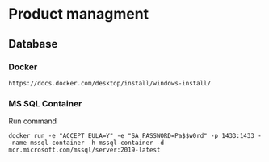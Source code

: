 # Product managment

## Database
### Docker 
```
https://docs.docker.com/desktop/install/windows-install/
```
### MS SQL Container
Run command 
```
docker run -e "ACCEPT_EULA=Y" -e "SA_PASSWORD=Pa$$w0rd" -p 1433:1433 --name mssql-container -h mssql-container -d mcr.microsoft.com/mssql/server:2019-latest
```
